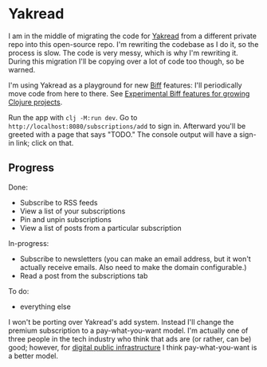 # Yakread

I am in the middle of migrating the code for [Yakread](https://yakread.com) from a different private repo into this
open-source repo. I'm rewriting the codebase as I do it, so the process is slow. The code is very messy, which is why
I'm rewriting it. During this migration I'll be copying over a lot of code too though, so be warned.

I'm using Yakread as a playground for new [Biff](https://biffweb.com) features: I'll periodically move code from here to
there. See [Experimental Biff features for growing Clojure projects](https://biffweb.com/p/experimental-features/).

Run the app with `clj -M:run dev`. Go to `http://localhost:8080/subscriptions/add` to sign in. Afterward you'll be
greeted with a page that says "TODO." The console output will have a sign-in link; click on that.

## Progress

Done:

- Subscribe to RSS feeds
- View a list of your subscriptions
- Pin and unpin subscriptions
- View a list of posts from a particular subscription

In-progress:
- Subscribe to newsletters (you can make an email address, but it won't actually receive emails. Also need to make the
  domain configurable.)
- Read a post from the subscriptions tab

To do:
- everything else

I won't be porting over Yakread's add system. Instead I'll change the premium subscription to a pay-what-you-want model. I'm
actually one of three people in the tech industry who think that ads are (or rather, can be) good; however, for [digital
public infrastructure](https://publicinfrastructure.org/) I think pay-what-you-want is a better model.
